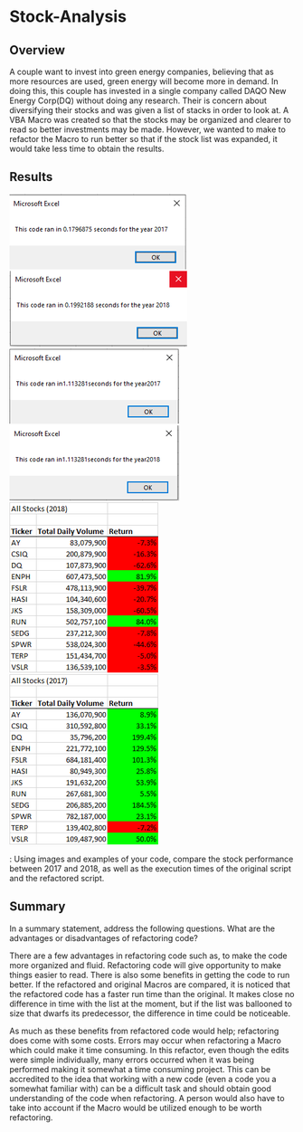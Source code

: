 # Stock-Analysis

## Overview

A couple want to invest into green energy companies, believing that as more resources are used, green energy will become more in demand. In doing this, this couple has invested in a single company called DAQO New Energy Corp(DQ) without doing any research. Their is concern about diversifying their stocks and was given a list of stacks in order to look at. A VBA Macro was created so that the stocks may be organized and clearer to read so better investments may be made. However, we wanted to make to refactor the Macro to run better so that if the stock list was expanded, it would take less time to obtain the results. 



## Results

![VBA_Challenge_2017](/Resources/VBA_Challenge_2017.png)
![VBA_Challenge_2018](/Resources/VBA_Challenge_2018.png)
![VBA_Challenge_2017_unrefactored](/Resources/VBA_Challenge_2017(Unrefactored).png)
![VBA_Challenge_2018_unrefactored](/Resources/VBA_Challenge_2018(Unrefactored).png)
![VBA_Challenge_2018_Results](/Resources/VBA_Challenge_2018_Results.png)
![VBA_Challenge_2017_Results](/Resources/VBA_Challenge_2017_Results.png)


: Using images and examples of your code, compare the stock performance between 2017 and 2018, as well as the execution times of the original script and the refactored script.





## Summary

In a summary statement, address the following questions.
What are the advantages or disadvantages of refactoring code?

There are a few advantages in refactoring code such as, to make the code more organized and fluid. Refactoring code will give opportunity to make things easier to read. There is also some benefits in getting the code to run better. If the refactored and original Macros are compared, it is noticed that the refactored code has a faster run time than the original. It makes close no difference in time with the list at the moment, but if the list was ballooned to size that dwarfs its predecessor, the difference in time could be noticeable.

As much as these benefits from refactored code would help; refactoring does come with some costs. Errors may occur when refactoring a Macro which could make it time consuming. In this refactor, even though the edits were simple individually, many errors occurred when it was being performed making it somewhat a time consuming project. This can be accredited to the idea that working with a new code  (even a code you a somewhat familiar with) can be a difficult task and should obtain good understanding of the code when refactoring. A person would also have to take into account if the Macro would be utilized enough to be worth refactoring. 
